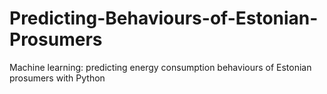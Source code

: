 # Predicting-Behaviours-of-Estonian-Prosumers

Machine learning: predicting energy consumption behaviours of Estonian prosumers with Python

